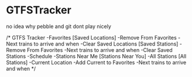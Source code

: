 # GTFSTracker
no idea why pebble and git dont play nicely

/*
GTFS Tracker
-Favorites
   [Saved Locations]
     -Remove From Favorites
     -Next trains to arrive and when
    -Clear Saved Locations
   [Saved Stations]
     -Remove From Favorites
     -Next trains to arrive and when
    -Clear Saved Stations
-Schedule
  -Stations Near Me
    [Stations Near You]
  -All Stations
    [All Stations]
-Current Location
  -Add Current to Favorites
  -Next trains to arrive and when
*/
